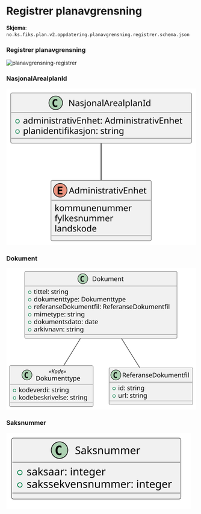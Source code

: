 # Registrer planavgrensning

**Skjema**: `no.ks.fiks.plan.v2.oppdatering.planavgrensning.registrer.schema.json`

### Registrer planavgrensning

![planavgrensning-registrer](planavgrensning-registrer.svg)

### NasjonalArealplanId

![nasjonalarealplanid](./../no.ks.fiks.plan.v2.felles.nasjonalarealplanid/nasjonalarealplanid.svg)

### Dokument

![dokument](./../no.ks.fiks.plan.v2.felles.dokument/dokument.svg)

### Saksnummer

![saksnummer](./../no.ks.fiks.plan.v2.felles.saksnummer/saksnummer.svg)

